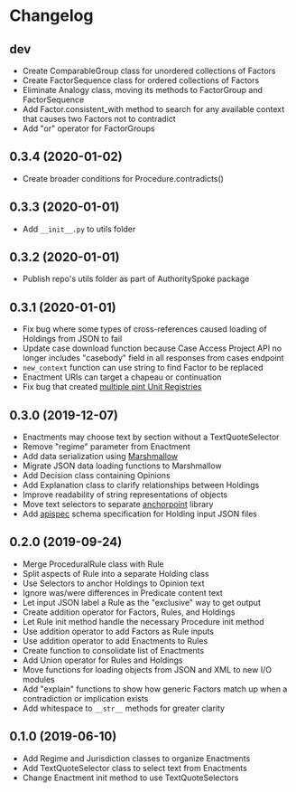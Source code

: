 Changelog
=========
dev
-----------
- Create ComparableGroup class for unordered collections of Factors
- Create FactorSequence class for ordered collections of Factors
- Eliminate Analogy class, moving its methods to FactorGroup and FactorSequence
- Add Factor.consistent_with method to search for any available context that causes two Factors not to contradict
- Add "or" operator for FactorGroups

0.3.4 (2020-01-02)
------------------
- Create broader conditions for Procedure.contradicts()

0.3.3 (2020-01-01)
------------------
- Add `__init__.py` to utils folder

0.3.2 (2020-01-01)
------------------
- Publish repo's utils folder as part of AuthoritySpoke package

0.3.1 (2020-01-01)
------------------
- Fix bug where some types of cross-references caused loading of Holdings from JSON to fail
- Update case download function because Case Access Project API no longer includes "casebody" field in all responses from cases endpoint
- `new_context` function can use string to find Factor to be replaced
- Enactment URIs can target a chapeau or continuation
- Fix bug that created [multiple pint Unit Registries](https://github.com/hgrecco/pint/issues/581)

0.3.0 (2019-12-07)
------------------
- Enactments may choose text by section without a TextQuoteSelector
- Remove "regime" parameter from Enactment
- Add data serialization using [Marshmallow](https://marshmallow.readthedocs.io/)
- Migrate JSON data loading functions to Marshmallow
- Add Decision class containing Opinions
- Add Explanation class to clarify relationships between Holdings
- Improve readability of string representations of objects
- Move text selectors to separate [anchorpoint](https://anchorpoint.readthedocs.io/) library
- Add [apispec](https://github.com/marshmallow-code/apispec) schema specification for Holding input JSON files

0.2.0 (2019-09-24)
------------------

- Merge ProceduralRule class with Rule
- Split aspects of Rule into a separate Holding class
- Use Selectors to anchor Holdings to Opinion text
- Ignore was/were differences in Predicate content text
- Let input JSON label a Rule as the "exclusive" way to get output
- Create addition operator for Factors, Rules, and Holdings
- Let Rule init method handle the necessary Procedure init method
- Use addition operator to add Factors as Rule inputs
- Use addition operator to add Enactments to Rules
- Create function to consolidate list of Enactments
- Add Union operator for Rules and Holdings
- Move functions for loading objects from JSON and XML to new I/O modules
- Add "explain" functions to show how generic Factors match up when a contradiction or implication exists
- Add whitespace to `__str__` methods for greater clarity

0.1.0 (2019-06-10)
------------------

- Add Regime and Jurisdiction classes to organize Enactments
- Add TextQuoteSelector class to select text from Enactments
- Change Enactment init method to use TextQuoteSelectors
